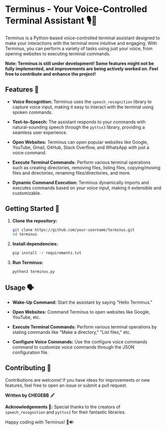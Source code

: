 # Terminus - Your Voice-Controlled Terminal Assistant 🎙️🤖

Terminus is a Python-based voice-controlled terminal assistant designed to make your interactions with the terminal more intuitive and engaging. With Terminus, you can perform a variety of tasks using just your voice, from opening websites to executing terminal commands.

**Note: Terminus is still under development! Some features might not be fully implemented, and improvements are being actively worked on. Feel free to contribute and enhance the project!**

## Features 🚀

- **Voice Recognition:** Terminus uses the `speech_recognition` library to capture voice input, making it easy to interact with the terminal using spoken commands.

- **Text-to-Speech:** The assistant responds to your commands with natural-sounding speech through the `pyttsx3` library, providing a seamless user experience.

- **Open Websites:** Terminus can open popular websites like Google, YouTube, Gmail, GitHub, Stack Overflow, and WhatsApp with just a voice command.

- **Execute Terminal Commands:** Perform various terminal operations such as creating directories, removing files, listing files, copying/moving files and directories, renaming files/directories, and more.

- **Dynamic Command Execution:** Terminus dynamically imports and executes commands based on your voice input, making it extensible and customizable.

## Getting Started 🚦

1. **Clone the repository:**
    ```bash
    git clone https://github.com/your-username/terminus.git
    cd terminus
    ```

2. **Install dependencies:**
    ```bash
    pip install -r requirements.txt
    ```

3. **Run Terminus:**
    ```bash
    python3 terminus.py
    ```

## Usage 🗣️

- **Wake-Up Command:** Start the assistant by saying "Hello Terminus."

- **Open Websites:** Command Terminus to open websites like Google, YouTube, etc.

- **Execute Terminal Commands:** Perform various terminal operations by stating commands like "Make a directory," "List files," etc.

- **Configure Voice Commands:** Use the configure voice commands command to customize voice commands through the JSON configuration file.

## Contributing 🤝

Contributions are welcome! If you have ideas for improvements or new features, feel free to open an issue or submit a pull request.

**Written by CHEGEBB** 🖋️

**Acknowledgements 🙌:**
Special thanks to the creators of `speech_recognition` and `pyttsx3` for their fantastic libraries.

Happy coding with Terminus! 🚀🔊
